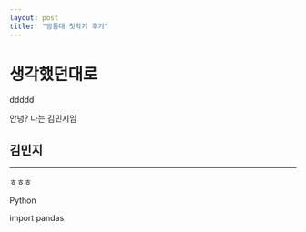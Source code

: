 ```yaml
---
layout: post
title:  "방통대 첫학기 후기"
---
```


# 생각했던대로



ddddd

안녕? 나는 김민지임

## 김민지

-------

ㅎㅎㅎ



Python

import pandas



